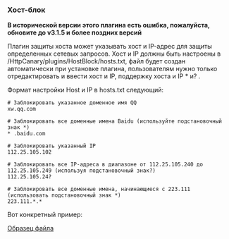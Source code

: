 ### Хост-блок

**В исторической версии этого плагина есть ошибка, пожалуйста, обновите до v3.1.5 и более поздних версий**

Плагин защиты хоста может указывать хост и IP-адрес для защиты определенных сетевых запросов. Хост и IP должны быть настроены в /HttpCanary/plugins/HostBlock/hosts.txt, файл будет создан автоматически при установке плагина, пользователям нужно только отредактировать и ввести хост и IP, поддержку хоста и IP * и? .

Формат настройки Host и IP в hosts.txt следующий:

```
# Заблокировать указанное доменное имя QQ
xw.qq.com

# Заблокировать все доменные имена Baidu (используйте подстановочный знак *)
* .baidu.com

# Заблокировать указанный IP
112.25.105.102

# Заблокировать все IP-адреса в диапазоне от 112.25.105.240 до 112.25.105.249 (используя подстановочный знак?)
112.25.105.24?

# Заблокировать все доменные имена, начинающиеся с 223.111 (использовать подстановочный знак *)
223.111.*.*
```

Вот конкретный пример:

[Образец файла](https://raw.githubusercontent.com/MegatronKing/HttpCanary/master/plugins/HostBlock/hosts.txt)

